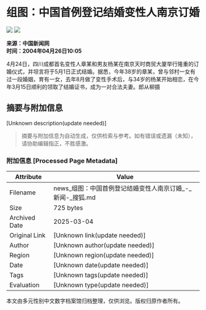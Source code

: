 # 组图：中国首例登记结婚变性人南京订婚

![](https://photo.sohu.com/2004/04/26/26/Img219952677.jpg)
![](https://photo.sohu.com/2004/04/26/26/Img219952678.jpg)

**来源：中国新闻网**  
**时间：2004年04月26日10:05**

4月24日，四川成都首名变性人章某和男友杨某在南京天时商贸大厦举行隆重的订婚仪式，并坦言将于5月1日正式结婚。据悉，今年38岁的章某，曾与邻村一女有过一段婚姻，育有一女，去年8月做了变性手术后，与34岁的杨某开始相恋，在今年3月15日顺利的领取了结婚证书，成为一对合法夫妻。郎从柳摄
<!-- tcd_original_link http://news.sohu.com/2004/04/26/26/news219952676.shtml -->


## 摘要与附加信息

<!-- tcd_abstract -->
[Unknown description(update needed)]
<!-- tcd_abstract_end -->

> 摘要与附加信息为自动生成，仅供检索与参考。如有错误或遗漏（未知），请协助编辑指正，不胜感激。

### 附加信息 [Processed Page Metadata]

| Attribute       | Value                                  |
|-----------------|----------------------------------------|
| Filename        | news_组图：中国首例登记结婚变性人南京订婚_-_新闻-_搜狐.md                             |
| Size            | 725 bytes                           |
| Archived Date   | 2025-03-04                             |
| Original Link   | [Unknown link(update needed)]                       |
| Author          | [Unknown author(update needed)]                               |
| Region          | [Unknown region(update needed)]                               |
| Date            | [Unknown date(update needed)]                                 |
| Tags            | [Unknown tags(update needed)]                                 |
| Evaluation            | [Unknown type(update needed)]                                 |
<!-- tcd_table_end -->

本文由多元性别中文数字档案馆归档整理，仅供浏览。版权归原作者所有。
